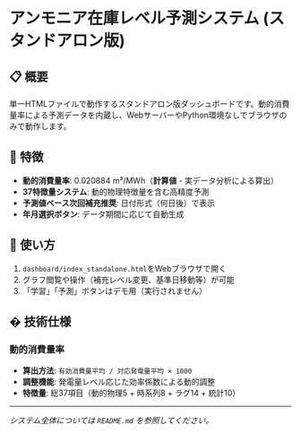 # アンモニア在庫レベル予測システム (スタンドアロン版)

## 📋 概要

単一HTMLファイルで動作するスタンドアロン版ダッシュボードです。動的消費量率による予測データを内蔵し、WebサーバーやPython環境なしでブラウザのみで動作します。

## 🎯 特徴

- **動的消費量率**: 0.020884 m³/MWh（**計算値** - 実データ分析による算出）
- **37特徴量システム**: 動的物理特徴量を含む高精度予測
- **予測値ベース次回補充推奨**: 日付形式（何日後）で表示
- **年月選択ボタン**: データ期間に応じて自動生成

## 🚀 使い方

1. `dashboard/index_standalone.html`をWebブラウザで開く
2. グラフ閲覧や操作（補充レベル変更、基準日移動等）が可能
3. 「学習」「予測」ボタンはデモ用（実行されません）

## � 技術仕様

### 動的消費量率
- **算出方法**: `有効消費量平均 / 対応発電量平均 × 1000`
- **調整機能**: 発電量レベル応じた効率係数による動的調整
- **特徴量**: 総37項目（動的物理5 + 時系列8 + ラグ14 + 統計10）

---

*システム全体については `README.md` を参照してください。*
